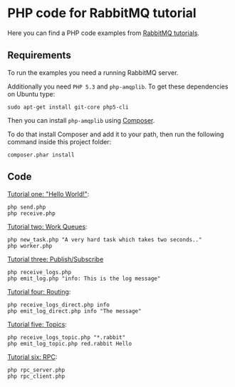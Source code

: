 # PHP code for RabbitMQ tutorial #

Here you can find a PHP code examples from [RabbitMQ
tutorials](http://www.rabbitmq.com/getstarted.html).

## Requirements ##

To run the examples you need a running RabbitMQ server.

Additionally you need `PHP 5.3` and `php-amqplib`. To get these
dependencies on Ubuntu type:

    sudo apt-get install git-core php5-cli

Then you can install `php-amqplib` using [Composer](http://getcomposer.org).

To do that install Composer and add it to your path, then run the following command
inside this project folder:

    composer.phar install

## Code

[Tutorial one: "Hello World!"](http://www.rabbitmq.com/tutorial-one-python.html):

    php send.php
    php receive.php


[Tutorial two: Work Queues](http://www.rabbitmq.com/tutorial-two-python.html):

    php new_task.php "A very hard task which takes two seconds.."
    php worker.php


[Tutorial three: Publish/Subscribe](http://www.rabbitmq.com/tutorial-three-python.html)

    php receive_logs.php
    php emit_log.php "info: This is the log message"

[Tutorial four: Routing](http://www.rabbitmq.com/tutorial-four-python.html):

    php receive_logs_direct.php info
    php emit_log_direct.php info "The message"


[Tutorial five: Topics](http://www.rabbitmq.com/tutorial-five-python.html):

    php receive_logs_topic.php "*.rabbit"
    php emit_log_topic.php red.rabbit Hello

[Tutorial six: RPC](http://www.rabbitmq.com/tutorial-six-python.html):

    php rpc_server.php
    php rpc_client.php
